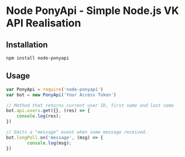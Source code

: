 # Node PonyApi - Simple Node.js VK API Realisation
## Installation

```
npm install node-ponyapi
```

## Usage

```js
var PonyApi = require('node-ponyapi')
var bot = new PonyApi('Your Access Token')

// Method that returns current user ID, first name and last name
bot.api.users.get({}, (res) => {
    console.log(res);
})

// Emits a "message" event when some message received.
bot.longPoll.on('message', (msg) => {
        console.log(msg);
})
```
